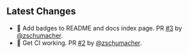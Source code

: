 
## Latest Changes

* 🦡 Add badges to README and docs index page. PR [#3](https://github.com/zschumacher/pygiphy/pull/3) by [@zschumacher](https://github.com/zschumacher).
* 🔧 Get CI working. PR [#2](https://github.com/zschumacher/pygiphy/pull/2) by [@zschumacher](https://github.com/zschumacher).
